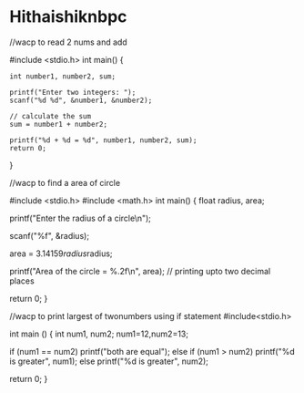 # Hithaishiknbpc
//wacp to read 2 nums and add


#include <stdio.h>
int main() {    

    int number1, number2, sum;
    
    printf("Enter two integers: ");
    scanf("%d %d", &number1, &number2);

    // calculate the sum
    sum = number1 + number2;      
    
    printf("%d + %d = %d", number1, number2, sum);
    return 0;
}

//wacp to find a area of circle

#include <stdio.h>
#include <math.h>
int main()
{
  float radius, area;

  printf("Enter the radius of a circle\n");

  scanf("%f", &radius);

  area = 3.14159*radius*radius;

  printf("Area of the circle = %.2f\n", area);  // printing upto two decimal places

  return 0;
}


//wacp to print largest of twonumbers using if statement
#include<stdio.h>

int main ()
{
  int num1, num2;
  num1=12,num2=13;

  if (num1 == num2)
    printf("both are equal");
  else if (num1 > num2) 
    printf("%d is greater", num1);
  else
    printf("%d is greater", num2);

  return 0;
}
